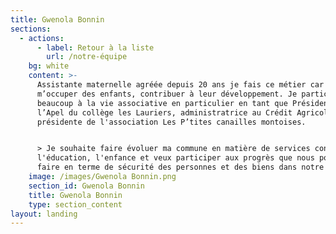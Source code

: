 ```yaml
---
title: Gwenola Bonnin
sections:
  - actions:
      - label: Retour à la liste
        url: /notre-équipe
    bg: white
    content: >-
      Assistante maternelle agréée depuis 20 ans je fais ce métier car j’adore
      m’occuper des enfants, contribuer à leur développement. Je participe
      beaucoup à la vie associative en particulier en tant que Présidente de
      l’Apel du collège les Lauriers, administratrice au Crédit Agricole et
      présidente de l'association Les P’tites canailles montoises. 


      > Je souhaite faire évoluer ma commune en matière de services concernant
      l'éducation, l'enfance et veux participer aux progrès que nous pouvons
      faire en terme de sécurité des personnes et des biens dans notre ville.
    image: /images/Gwenola Bonnin.png
    section_id: Gwenola Bonnin
    title: Gwenola Bonnin
    type: section_content
layout: landing
---
```


